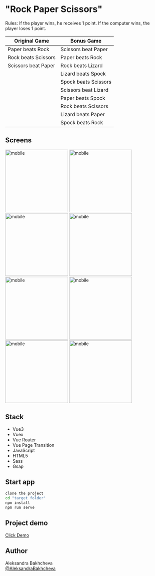 # "Rock Paper Scissors"
Rules: If the player wins, he receives 1 point. If the computer wins, the player loses 1 point. 

| Original Game         | Bonus Game           |
| --------------------- | -------------------- |
| Paper beats Rock      | Scissors beat Paper  |
| Rock beats Scissors   | Paper beats Rock     |
| Scissors beat Paper   | Rock beats Lizard    |
|                       | Lizard beats Spock   | 
|                       | Spock beats Scissors |
|                       | Scissors beat Lizard |
|                       | Paper beats Spock    |
|                       | Rock beats Scissors  |
|                       | Lizard beats Paper   |
|                       | Spock beats Rock     |

## Screens
<img width="200" alt="mobile" src="https://github.com/AleksandraBakhcheva/rock-paper-scissors_vue-app/assets/76097160/3a2152e4-312d-4ac7-b0e9-8d03c6a051d5"> <img width="200" alt="mobile" src="https://github.com/AleksandraBakhcheva/rock-paper-scissors_vue-app/assets/76097160/9541f00e-6a4b-4d46-a7e3-2678f753a45e"> <img width="200" alt="mobile" src="https://github.com/AleksandraBakhcheva/rock-paper-scissors_vue-app/assets/76097160/65e7958d-2e1e-4b9d-90d8-6b66f5520d65"> <img width="200" alt="mobile" src="https://github.com/AleksandraBakhcheva/rock-paper-scissors_vue-app/assets/76097160/b62f86ba-cd85-4082-b051-5edb7d8188f3"> <img width="200" alt="mobile" src="https://github.com/AleksandraBakhcheva/rock-paper-scissors_vue-app/assets/76097160/9962a097-6018-4ae9-ab29-7475b3730ea6"> <img width="200" alt="mobile" src="https://github.com/AleksandraBakhcheva/rock-paper-scissors_vue-app/assets/76097160/2f591b29-b74b-4566-8699-6d98cebd3aa2"> <img width="200" alt="mobile" src="https://github.com/AleksandraBakhcheva/rock-paper-scissors_vue-app/assets/76097160/ddc04ee4-6859-4533-9965-78537d7f8307"> <img width="200" alt="mobile" src="https://github.com/AleksandraBakhcheva/rock-paper-scissors_vue-app/assets/76097160/2972628f-4432-4442-a5f6-ed336ca22130">

## Stack
- Vue3
- Vuex
- Vue Router
- Vue Page Transition
- JavaScript
- HTML5
- Sass
- Gsap

## Start app
```bash
clone the project
cd "target folder"
npm install
npm run serve
```

## Project demo
<a target="_blank" href="https://aleksandrabakhcheva.github.io/rock-paper-scissors_vue-app/">Click Demo</a>

## Author
Aleksandra Bakhcheva<br>
[@AleksandraBakhcheva](https://github.com/AleksandraBakhcheva)
